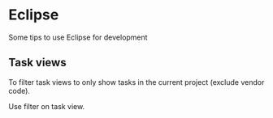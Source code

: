 # Eclipse

Some tips to use Eclipse for development

## Task views

To filter task views to only show tasks in the current project (exclude vendor code).

Use filter on task view.